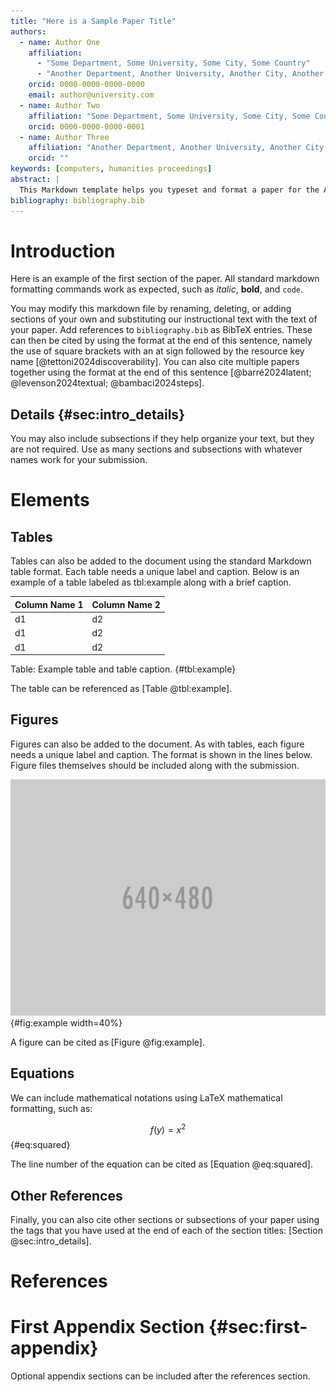 ```yaml
---
title: "Here is a Sample Paper Title"
authors:
  - name: Author One
    affiliation: 
      - "Some Department, Some University, Some City, Some Country"
      - "Another Department, Another University, Another City, Another Country"
    orcid: 0000-0000-0000-0000
    email: author@university.com
  - name: Author Two
    affiliation: "Some Department, Some University, Some City, Some Country"
    orcid: 0000-0000-0000-0001
  - name: Author Three
    affiliation: "Another Department, Another University, Another City, Another Country"
    orcid: ""
keywords: [computers, humanities proceedings]
abstract: |
  This Markdown template helps you typeset and format a paper for the ACH Anthology. The abstract of the paper here should be a one-paragraph summary of the outline and main contributions of the paper. Remember to change the keywords in the fields above and to fill in all of the relevant information for each author.
bibliography: bibliography.bib
---
```


# Introduction

Here is an example of the first section of the paper. All standard markdown
formatting commands work as expected, such as *italic*, **bold**, and `code`.

You may modify this markdown file by renaming, deleting, or adding sections of
your own and substituting our instructional text with the text of your paper. Add
references to `bibliography.bib` as BibTeX entries. These can then be cited
by using the format at the end of this sentence, namely the use of square
brackets with an at sign followed by the resource key name
[@tettoni2024discoverability]. You can also cite multiple papers together using
the format at the end of this sentence [@barré2024latent; @levenson2024textual; @bambaci2024steps].

## Details {#sec:intro_details}

You may also include subsections if they help organize your text, but they are not required. Use as many sections and subsections with whatever names work for your submission.

# Elements

## Tables

Tables can also be added to the document using the standard Markdown table
format. Each table needs a unique label and caption. Below is an example of
a table labeled as tbl:example along with a brief caption.

| Column Name 1 | Column Name 2 |
|---------------|---------------|
| d1            | d2            |
| d1            | d2            |
| d1            | d2            |

Table: Example table and table caption. {#tbl:example}

The table can be referenced as [Table @tbl:example].

## Figures

Figures can also be added to the document. As with tables, each figure needs
a unique label and caption. The format is shown in the lines below. Figure
files themselves should be included along with the submission. 

![Example figure and figure caption.](640x480.png){#fig:example width=40%}

A figure can be cited as [Figure @fig:example].

## Equations

We can include mathematical notations using LaTeX mathematical formatting,
such as:

$$f(y) = x^2$$ {#eq:squared}

The line number of the equation can be cited as [Equation @eq:squared].

## Other References

Finally, you can also cite other sections or subsections of your paper using
the tags that you have used at the end of each of the section titles: [Section @sec:intro_details].

# References

<!-- Bibliography will be automatically generated here from the bibliography file -->

# First Appendix Section {#sec:first-appendix}

Optional appendix sections can be included after the references section.